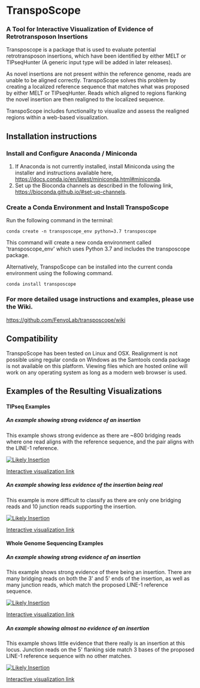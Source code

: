 # TranspoScope
### A Tool for Interactive Visualization of Evidence of Retrotransposon Insertions

Transposcope is a package that is used to evaluate potential retrotransposon insertions, which have been identified by either MELT or TIPseqHunter (A generic input type will be added in later releases).

As novel insertions are not present within the reference genome, reads are unable to be aligned correctly. TranspoScope solves this problem by creating a localized reference sequence that matches what was proposed by either MELT or TIPseqHunter. Reads which aligned to regions flanking the novel insertion are then realigned to the localized sequence.

TranspoScope includes functionality to visualize and assess the realigned regions within a web-based visualization.

## Installation instructions 

### Install and Configure Anaconda / Miniconda
1. If Anaconda is not currently installed, install Miniconda using the installer and instructions available here, https://docs.conda.io/en/latest/miniconda.html#miniconda. 
2. Set up the Bioconda channels as described in the following link, https://bioconda.github.io/#set-up-channels.

### Create a Conda Environment and Install TranspoScope
Run the following command in the terminal:
```console
conda create -n transposcope_env python=3.7 transposcope
```
This command will create a new conda environment called 'transposcope_env' which uses Python 3.7 and includes the transposcope package.

Alternatively, TranspoScope can be installed into the current conda environment using the following command.
```console
conda install transposcope
```

### For more detailed usage instructions and examples, please use the Wiki.
https://github.com/FenyoLab/transposcope/wiki

## Compatibility
TranspoScope has been tested on Linux and OSX. Realignment is not possible using regular conda on Windows as the Samtools conda package is not available on this platform.
Viewing files which are hosted online will work on any operating system as long as a modern web browser is used.

## Examples of the Resulting Visualizations
#### TIPseq Examples
##### An example showing strong evidence of an insertion
This example shows strong evidence as there are ~800 bridging reads where one read aligns with the reference sequence, and the pair aligns with the LINE-1 reference.


[![Likely Insertion](https://github.com/FenyoLab/transposcope/wiki//images/tipseq_likely_insertion.png)](https://fenyolab.github.io/transposcope_ui/#/dashboard/ungrouped/ungrouped/tipseq_test?locus=chr1-113888412)

[Interactive visualization link](https://fenyolab.github.io/transposcope_ui/#/dashboard/ungrouped/ungrouped/tipseq_test?locus=chr1-113888412)


##### An example showing less evidence of the insertion being real
This example is more difficult to classify as there are only one bridging reads and 10 junction reads supporting the insertion.

[![Likely Insertion](https://github.com/FenyoLab/transposcope/wiki/images/tipseq_unlikely_insertion.png)](https://fenyolab.github.io/transposcope_ui/#/dashboard/ungrouped/ungrouped/tipseq_test?locus=chr1-121142693)

[Interactive visualization link](https://fenyolab.github.io/transposcope_ui/#/dashboard/ungrouped/ungrouped/melt_full?locus=chr1-121142693)


#### Whole Genome Sequencing Examples
##### An example showing strong evidence of an insertion
This example shows strong evidence of there being an insertion. There are many bridging reads on both the 3' and 5' ends of the insertion, as well as many junction reads, which match the proposed LINE-1 reference sequence.

[![Likely Insertion](https://github.com/FenyoLab/transposcope/wiki//images/wgs_likely_insertion.png)](https://fenyolab.github.io/transposcope_ui/#/dashboard/ungrouped/ungrouped/melt_full?locus=chr11-94951204)

[Interactive visualization link](https://fenyolab.github.io/transposcope_ui/#/dashboard/ungrouped/ungrouped/melt_full?locus=chr11-94951204)

##### An example showing almost no evidence of an insertion
This example shows little evidence that there really is an insertion at this locus. Junction reads on the 5' flanking side match 3 bases of the proposed LINE-1 reference sequence with no other matches.

[![Likely Insertion](https://github.com/FenyoLab/transposcope/wiki//images/wgs_unlikely_insertion.png)](https://fenyolab.github.io/transposcope_ui/#/dashboard/ungrouped/ungrouped/melt_full?locus=chr2-159882972)

[Interactive visualization link](https://fenyolab.github.io/transposcope_ui/#/dashboard/ungrouped/ungrouped/melt_full?locus=chr2-159882972)
